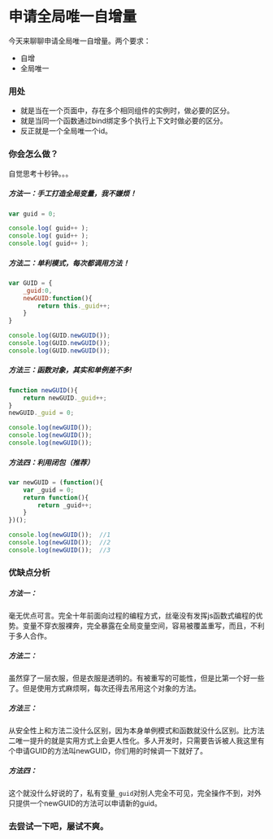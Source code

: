 # 申请全局唯一自增量

今天来聊聊申请全局唯一自增量。两个要求：

- 自增
- 全局唯一

### 用处

- 就是当在一个页面中，存在多个相同组件的实例时，做必要的区分。
- 就是当同一个函数通过bind绑定多个执行上下文时做必要的区分。
- 反正就是一个全局唯一个id。

### 你会怎么做？

自觉思考十秒钟。。。

##### 方法一：手工打造全局变量，我不嫌烦！

```js
var guid = 0;

console.log( guid++ );
console.log( guid++ );
console.log( guid++ );
```


##### 方法二：单利模式，每次都调用方法！

```js    
var GUID = {
    _guid:0,
    newGUID:function(){
        return this._guid++;
    }
}

console.log(GUID.newGUID());
console.log(GUID.newGUID());
console.log(GUID.newGUID());
```

##### 方法三：函数对象，其实和单例差不多!

```js
function newGUID(){
    return newGUID._guid++;
}
newGUID._guid = 0;

console.log(newGUID());
console.log(newGUID());
console.log(newGUID());
```


##### 方法四：利用闭包（推荐）

```js
var newGUID = (function(){
    var _guid = 0;
    return function(){
        return _guid++;
    }
})();

console.log(newGUID());  //1
console.log(newGUID());  //2
console.log(newGUID());  //3
```

### 优缺点分析

##### 方法一：

毫无优点可言。完全十年前面向过程的编程方式，丝毫没有发挥js函数式编程的优势。变量不穿衣服裸奔，完全暴露在全局变量空间，容易被覆盖重写，而且，不利于多人合作。

##### 方法二：

虽然穿了一层衣服，但是衣服是透明的。有被重写的可能性，但是比第一个好一些了。但是使用方式麻烦啊，每次还得去吊用这个对象的方法。

##### 方法三：

从安全性上和方法二没什么区别，因为本身单例模式和函数就没什么区别。比方法二唯一提升的就是实用方式上会更人性化。多人开发时，只需要告诉被人我这里有个申请GUID的方法叫newGUID，你们用的时候调一下就好了。

##### 方法四：

这个就没什么好说的了，私有变量`_guid`对别人完全不可见，完全操作不到，对外只提供一个newGUID的方法可以申请新的guid。

### 去尝试一下吧，屡试不爽。
